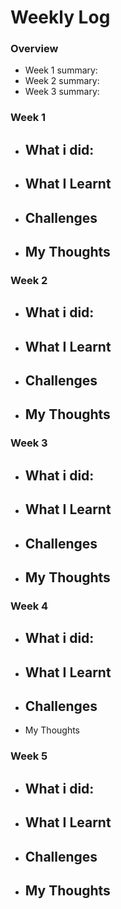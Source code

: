 # Weekly Log

### Overview
- Week 1 summary: 
- Week 2 summary: 
- Week 3 summary: 


### Week 1
- What i did:
  - 
- What I Learnt
  - 
- Challenges
  - 
- My Thoughts
  - 

### Week 2
- What i did:
  - 
- What I Learnt
  - 
- Challenges
  - 
- My Thoughts
	- 
	
### Week 3
- What i did:
  - 
- What I Learnt
  - 
- Challenges
  - 
- My Thoughts
	- 

### Week 4
- What i did:
  -  
- What I Learnt
	- 
- Challenges
  - 
- My Thoughts

### Week 5
- What i did:
  - 
- What I Learnt
  - 
- Challenges
  - 
- My Thoughts
  - 


